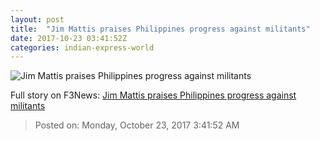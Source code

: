 ```yaml
---
layout: post
title:  "Jim Mattis praises Philippines progress against militants"
date: 2017-10-23 03:41:52Z
categories: indian-express-world
---
```


![Jim Mattis praises Philippines progress against militants](http://images.indianexpress.com/2017/10/j5.jpg?w=759)




Full story on F3News: [Jim Mattis praises Philippines progress against militants](http://www.f3nws.com/n/kJk4hC)

> Posted on: Monday, October 23, 2017 3:41:52 AM

